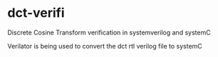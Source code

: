 # dct-verifi
Discrete Cosine Transform verification in systemverilog and systemC

Verilator is being used to convert the dct rtl verilog file to systemC
